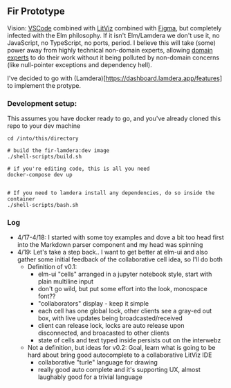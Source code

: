 ## Fir Prototype

Vision: [VSCode](https://code.visualstudio.com/) combined with [LitViz](https://github.com/gicentre/litvis) combined with [Figma](https://www.figma.com/), but completely infected with the Elm
philosophy. If it isn't Elm/Lamdera we don't use it, no JavaScript, no TypeScript, no ports, period. I believe this will take (some) power away from highly technical non-domain experts, allowing [domain experts](https://www.youtube.com/watch?v=PLFl95c-IiU&t=2115s) to do their work without it being polluted by non-domain concerns (like null-pointer exceptions and dependency hell).

I've decided to go with (Lamdera)[https://dashboard.lamdera.app/features] to implement the protype.


### Development setup:

This assumes you have docker ready to go, and you've already cloned this repo to your dev machine

```
cd /into/this/directory

# build the fir-lamdera:dev image
./shell-scripts/build.sh

# if you're editing code, this is all you need
docker-compose dev up


# If you need to lamdera install any dependencies, do so inside the container
./shell-scripts/bash.sh
```

### Log

 * 4/17-4/18: I started with some toy examples and dove a bit too head first into the Markdown parser component and my head was spinning
 * 4/19: Let's take a step back..
   I want to get better at elm-ui and also gather some initial feedback of the collaborative cell idea, so I'll do both
    * Definition of v0.1:
       * elm-ui "cells" arranged in a jupyter notebook style, start with plain multiline input
       * don't go wild, but put some effort into the look, monospace font??
       * "collaborators" display - keep it simple
       * each cell has one global lock, other clients see a gray-ed out box, with live updates being broadcasted/received
       * client can release lock, locks are auto release upon disconnected, and broacasted to other clients
       * state of cells and text typed inside persists out on the interwebz
   * Not a definition, but ideas for v0.2: Goal, learn what is going to be hard about bring good autocomplete to a collaborative LitViz IDE
       * collaborative "turle" language for drawing
       * really good auto complete and it's supporting UX, almost laughably good for a trivial language
